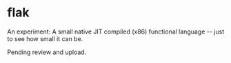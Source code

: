 # flak

An experiment: A small native JIT compiled (x86) functional language -- just to see how small it can be.

Pending review and upload.
